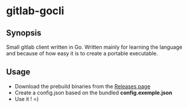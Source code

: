 gitlab-gocli
====

Synopsis
---------

Small gitlab client written in Go. Written mainly for learning the language and because of how easy it is to create a portable executable.

Usage
-----

* Download the prebuild binaries from the [Releases page](https://github.com/pelletiermaxime/gitlab-gocli/releases)
* Create a config.json based on the bundled __config.exemple.json__
* Use it ! =)



